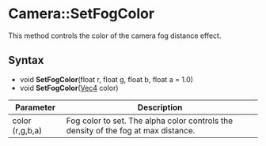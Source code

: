 # Camera::SetFogColor

This method controls the color of the camera fog distance effect. 

## Syntax

- void **SetFogColor**(float r, float g, float b, float a = 1.0)
- void **SetFogColor**([Vec4](Vec4.md) color)

| Parameter | Description |
|---|---|
| color (r,g,b,a) | Fog color to set. The alpha color controls the density of the fog at max distance. |
